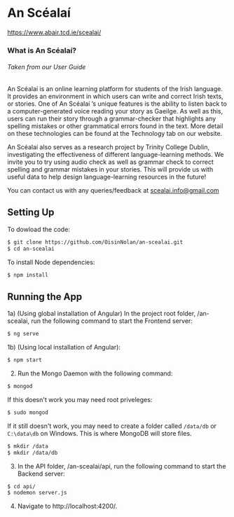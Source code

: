 # An Scéalaí

https://www.abair.tcd.ie/scealai/

### What is An Scéalaí?
###### *Taken from our User Guide*
An Scéalaí is an online learning platform for students of the Irish language. It provides an environment in which users can write and correct Irish texts, or stories. One of An Scéalaí ’s unique features is the ability to listen back to a computer-generated voice reading your story as Gaeilge. As well as this, users can run their story through a grammar-checker that highlights any spelling mistakes or other grammatical errors found in the text. More detail on these technologies can be found at the Technology tab on our website.

An Scéalaí also serves as a research project by Trinity College Dublin, investigating the effectiveness of different language-learning methods. We invite you to try using audio check as well as grammar check to correct spelling and grammar mistakes in your stories. This will provide us with useful data to help design language-learning resources in the future!

You can contact us with any queries/feedback at scealai.info@gmail.com

## Setting Up
To dowload the code:
```bash
$ git clone https://github.com/OisinNolan/an-scealai.git
$ cd an-scealai
```

To install Node dependencies:
```bash
$ npm install
```

## Running the App
1a) (Using global installation of Angular) In the project root folder, /an-scealai, run the following command to start the Frontend server:
```bash
$ ng serve
```
1b) (Using local installation of Angular):
```bash
$ npm start
```

2) Run the Mongo Daemon with the following command:
```bash
$ mongod
```
If this doesn't work you may need root priveleges:
```bash
$ sudo mongod
```
If it still doesn't work, you may need to create a folder called `/data/db` or `C:\data\db` on Windows.
This is where MongoDB will store files.
```bash
$ mkdir /data
$ mkdir /data/db
```

3) In the API folder, /an-scealai/api, run the following command to start the Backend server:
```bash
$ cd api/
$ nodemon server.js
```

4) Navigate to http://localhost:4200/.
